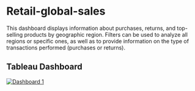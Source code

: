 # Retail-global-sales

This dashboard displays information about purchases, returns, and top-selling products by geographic region. Filters can be used to analyze all regions or specific ones, as well as to provide information on the type of transactions performed (purchases or returns).

## Tableau Dashboard

<div class='tableauPlaceholder' id='viz1725321701831' style='position: relative'><noscript><a href='#'><img alt='Dashboard 1 ' src='https:&#47;&#47;public.tableau.com&#47;static&#47;images&#47;Da&#47;Dashboard_datos_de_ventas&#47;Dashboard1&#47;1_rss.png' style='border: none' /></a></noscript><object class='tableauViz'  style='display:none;'><param name='host_url' value='https%3A%2F%2Fpublic.tableau.com%2F' /> <param name='embed_code_version' value='3' /> <param name='path' value='views&#47;Dashboard_datos_de_ventas&#47;Dashboard1?:language=es-ES&amp;:embed=true&amp;:sid=&amp;:redirect=auth' /> <param name='toolbar' value='yes' /><param name='static_image' value='https:&#47;&#47;public.tableau.com&#47;static&#47;images&#47;Da&#47;Dashboard_datos_de_ventas&#47;Dashboard1&#47;1.png' /> <param name='animate_transition' value='yes' /><param name='display_static_image' value='yes' /><param name='display_spinner' value='yes' /><param name='display_overlay' value='yes' /><param name='display_count' value='yes' /><param name='language' value='es-ES' /></object></div>               

<div style="display:none;">
    <script type='text/javascript'>
        var divElement = document.getElementById('viz1725321701831'); 
        var vizElement = divElement.getElementsByTagName('object')[0]; 
        if ( divElement.offsetWidth > 800 ) { 
            vizElement.style.width='100%';vizElement.style.height=(divElement.offsetWidth*0.75)+'px';
        } else if ( divElement.offsetWidth > 500 ) { 
            vizElement.style.width='100%';vizElement.style.height=(divElement.offsetWidth*0.75)+'px';
        } else { 
            vizElement.style.width='100%';vizElement.style.height='1077px';
        } 
        var scriptElement = document.createElement('script'); 
        scriptElement.src = 'https://public.tableau.com/javascripts/api/viz_v1.js'; 
        vizElement.parentNode.insertBefore(scriptElement, vizElement); 
    </script>

Click the image to view the full interactive dashboard.

